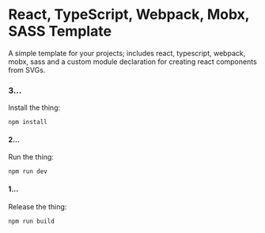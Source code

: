 # React, TypeScript, Webpack, Mobx, SASS Template

A simple template for your projects; includes react, typescript, webpack, mobx, sass and a custom module declaration for creating react components from SVGs.


### 3...
Install the thing:

```
npm install
```

#### 2...
Run the thing:

```
npm run dev
```



#### 1...
Release the thing:

```
npm run build
```



